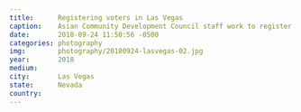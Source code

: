 ```yaml
---
title:  	Registering voters in Las Vegas
caption:	Asian Community Development Council staff work to register voters in Las Vegas
date:   	2018-09-24 11:50:56 -0500
categories: photography
img:		photography/20180924-lasvegas-02.jpg
year:		2018
medium:
city:		Las Vegas
state:		Nevada
country:
---
```

